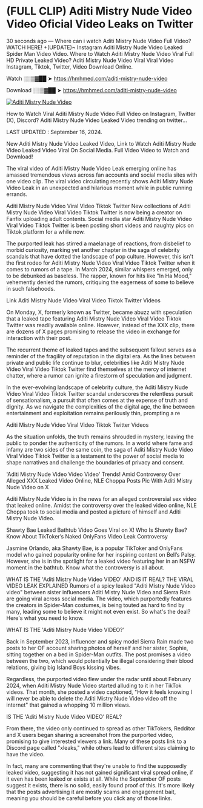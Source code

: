# (FULL CLIP) Aditi Mistry Nude Video Video Oficial Video Leaks on Twitter

30 seconds ago — Where can i watch Aditi Mistry Nude Video Full Video? WATCH HERE! +(UPDATE)~ Instagram Aditi Mistry Nude Video Leaked Spider Man Video Video. Where to Watch Aditi Mistry Nude Video Viral Full HD Private Leaked Video? Aditi Mistry Nude Video Viral Viral Video Instagram, Tiktok, Twitter, Video Download Online.

Watch ░░▒▓██ ➤ https://hmhmed.com/aditi-mistry-nude-video

Download ░░▒▓██ ➤ https://hmhmed.com/aditi-mistry-nude-video

[![Aditi Mistry Nude Video](https://i.imgur.com/dJHk4Zq.gif)](https://hmhmed.com/aditi-mistry-nude-video)

How to Watch Viral Aditi Mistry Nude Video Full Video on Instagram, Twitter (X), Discord? Aditi Mistry Nude Video Leaked Video trending on twitter...

LAST UPDATED : September 16, 2024.

New Aditi Mistry Nude Video Leaked Video, Link to Watch Aditi Mistry Nude Video Leaked Video Viral On Social Media. Full Video Video to Watch and Download!

The viral video of Aditi Mistry Nude Video Leak emerging online has amassed tremendous views across fan accounts and social media sites with one video clip. The viral video circulating recently shows Aditi Mistry Nude Video Leak in an unexpected and hilarious moment while in public running errands.

Aditi Mistry Nude Video Viral Video Tiktok Twitter New collections of Aditi Mistry Nude Video Viral Video Tiktok Twitter is now being a creator on Fanfix uploading adult contents. Social media star Aditi Mistry Nude Video Viral Video Tiktok Twitter is been posting short videos and naughty pics on Tiktok platform for a while now.

The purported leak has stirred a maelanage of reactions, from disbelief to morbid curiosity, marking yet another chapter in the saga of celebrity scandals that have dotted the landscape of pop culture. However, this isn't the first rodeo for Aditi Mistry Nude Video Viral Video Tiktok Twitter when it comes to rumors of a tape. In March 2024, similar whispers emerged, only to be debunked as baseless. The rapper, known for hits like "In Ha Mood," vehemently denied the rumors, critiquing the eagerness of some to believe in such falsehoods.

Link Aditi Mistry Nude Video Viral Video Tiktok Twitter Videos

On Monday, X, formerly known as Twitter, became abuzz with speculation that a leaked tape featuring Aditi Mistry Nude Video Viral Video Tiktok Twitter was readily available online. However, instead of the XXX clip, there are dozens of X pages promising to release the video in exchange for interaction with their post.

The recurrent theme of leaked tapes and the subsequent fallout serves as a reminder of the fragility of reputation in the digital era. As the lines between private and public life continue to blur, celebrities like Aditi Mistry Nude Video Viral Video Tiktok Twitter find themselves at the mercy of internet chatter, where a rumor can ignite a firestorm of speculation and judgment.

In the ever-evolving landscape of celebrity culture, the Aditi Mistry Nude Video Viral Video Tiktok Twitter scandal underscores the relentless pursuit of sensationalism, a pursuit that often comes at the expense of truth and dignity. As we navigate the complexities of the digital age, the line between entertainment and exploitation remains perilously thin, prompting a re

Aditi Mistry Nude Video Viral Video Tiktok Twitter Videos

As the situation unfolds, the truth remains shrouded in mystery, leaving the public to ponder the authenticity of the rumors. In a world where fame and infamy are two sides of the same coin, the saga of Aditi Mistry Nude Video Viral Video Tiktok Twitter is a testament to the power of social media to shape narratives and challenge the boundaries of privacy and consent.

'Aditi Mistry Nude Video Video Video' Trends! Amid Controversy Over Alleged XXX Leaked Video Online, NLE Choppa Posts Pic With Aditi Mistry Nude Video on X

Aditi Mistry Nude Video is in the news for an alleged controversial sex video that leaked online. Amidst the controversy over the leaked video online, NLE Choppa took to social media and posted a picture of himself and Aditi Mistry Nude Video.

Shawty Bae Leaked Bathtub Video Goes Viral on X! Who Is Shawty Bae? Know About TikToker’s Naked OnlyFans Video Leak Controversy

Jasmine Orlando, aka Shawty Bae, is a popular TikToker and OnlyFans model who gained popularity online for her inspiring content on Bell’s Palsy. However, she is in the spotlight for a leaked video featuring her in an NSFW moment in the bathtub. Know what the controversy is all about.

WHAT IS THE 'Aditi Mistry Nude Video VIDEO' AND IS IT REAL? THE VIRAL VIDEO LEAK EXPLAINED Rumors of a spicy leaked "Aditi Mistry Nude Video video" between sister influencers Aditi Mistry Nude Video and Sierra Rain are going viral across social media. The video, which purportedly features the creators in Spider-Man costumes, is being touted as hard to find by many, leading some to believe it might not even exist. So what's the deal? Here's what you need to know.

WHAT IS THE 'Aditi Mistry Nude Video VIDEO?'

Back in September 2023, influencer and spicy model Sierra Rain made two posts to her OF account sharing photos of herself and her sister, Sophie, sitting together on a bed in Spider-Man outfits. The post promises a video between the two, which would potentially be illegal considering their blood relations, giving big Island Boys kissing vibes.

Regardless, the purported video flew under the radar until about February 2024, when Aditi Mistry Nude Video started alluding to it in her TikTok videos. That month, she posted a video captioned, "How it feels knowing I will never be able to delete the Aditi Mistry Nude Video video off the internet" that gained a whopping 10 million views.

IS THE 'Aditi Mistry Nude Video VIDEO' REAL?

From there, the video only continued to spread as other TikTokers, Redditor and X users began sharing a screenshot from the purported video, promising to give interested viewers a link. Many of these posts link to a Discord page called "xleaks," while others lead to different sites claiming to have the video.

In fact, many are commenting that they're unable to find the supposedly leaked video, suggesting it has not gained significant viral spread online, if it even has been leaked or exists at all. While the September OF posts suggest it exists, there is no solid, easily found proof of this. It's more likely that the posts advertising it are mostly scams and engagement bait, meaning you should be careful before you click any of those links.